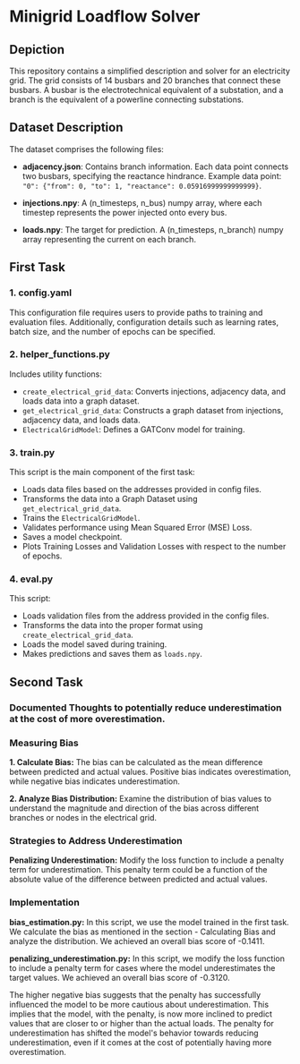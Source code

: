 # Minigrid Loadflow Solver

## Depiction

This repository contains a simplified description and solver for an electricity grid. The grid consists of 14 busbars and 20 branches that connect these busbars. A busbar is the electrotechnical equivalent of a substation, and a branch is the equivalent of a powerline connecting substations.

## Dataset Description

The dataset comprises the following files:

- **adjacency.json**: Contains branch information. Each data point connects two busbars, specifying the reactance hindrance.
  Example data point: `"0": {"from": 0, "to": 1, "reactance": 0.05916999999999999}`.

- **injections.npy**: A (n_timesteps, n_bus) numpy array, where each timestep represents the power injected onto every bus.

- **loads.npy**: The target for prediction. A (n_timesteps, n_branch) numpy array representing the current on each branch.

## First Task

### 1. config.yaml

This configuration file requires users to provide paths to training and evaluation files. Additionally, configuration details such as learning rates, batch size, and the number of epochs can be specified.

### 2. helper_functions.py

Includes utility functions:
- `create_electrical_grid_data`: Converts injections, adjacency data, and loads data into a graph dataset.
- `get_electrical_grid_data`: Constructs a graph dataset from injections, adjacency data, and loads data.
- `ElectricalGridModel`: Defines a GATConv model for training.

### 3. train.py

This script is the main component of the first task:
- Loads data files based on the addresses provided in config files.
- Transforms the data into a Graph Dataset using `get_electrical_grid_data`.
- Trains the `ElectricalGridModel`.
- Validates performance using Mean Squared Error (MSE) Loss.
- Saves a model checkpoint.
- Plots Training Losses and Validation Losses with respect to the number of epochs.

### 4. eval.py

This script:
- Loads validation files from the address provided in the config files.
- Transforms the data into the proper format using `create_electrical_grid_data`.
- Loads the model saved during training.
- Makes predictions and saves them as `loads.npy`.

## Second Task

### Documented Thoughts to potentially reduce underestimation at the cost of more overestimation.

### Measuring Bias

**1. Calculate Bias:**
The bias can be calculated as the mean difference between predicted and actual values. Positive bias indicates overestimation, while negative bias indicates underestimation.

**2. Analyze Bias Distribution:**
Examine the distribution of bias values to understand the magnitude and direction of the bias across different branches or nodes in the electrical grid.

### Strategies to Address Underestimation

**Penalizing Underestimation:**
Modify the loss function to include a penalty term for underestimation. This penalty term could be a function of the absolute value of the difference between predicted and actual values.

### Implementation

**bias_estimation.py:**
In this script, we use the model trained in the first task. We calculate the bias as mentioned in the section - Calculating Bias and analyze the distribution. We achieved an overall bias score of -0.1411.

**penalizing_underestimation.py:**
In this script, we modify the loss function to include a penalty term for cases where the model underestimates the target values. We achieved an overall bias score of -0.3120.

The higher negative bias suggests that the penalty has successfully influenced the model to be more cautious about underestimation. This implies that the model, with the penalty, is now more inclined to predict values that are closer to or higher than the actual loads. The penalty for underestimation has shifted the model's behavior towards reducing underestimation, even if it comes at the cost of potentially having more overestimation.

